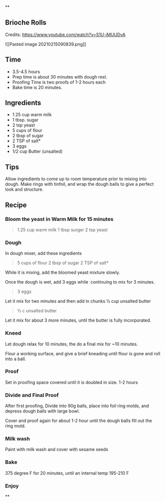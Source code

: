 **
## Brioche Rolls
Credits: https://www.youtube.com/watch?v=S1U-iMUUDvA

![[Pasted image 20210215090839.png]]

Time 
--
* 3.5-4.5 hours
* Prep time is about 30 minutes with dough rest.
* Proofing Time is two proofs of 1-2 hours each
* Bake time is 20 minutes. 

Ingredients
--
* 1.25 cup warm milk
* 1 tbsp. sugar
* 2 tsp yeast
* 5 cups of flour
* 2 tbsp of sugar
* 2 TSP of salt*
* 3 eggs
* 1/2 cup Butter (unsalted) 

Tips
--
Allow ingredients to come up to room temperature prior to mixing into dough.
Make rings with tinfoil, and wrap the dough balls to give a perfect look and structure. 


Recipe
--

### Bloom the yeast in Warm Milk for 15 minutes
> 1.25 cup warm milk
1 tbsp surger
2 tsp yeast

### Dough
In dough mixer, add these ingredients
> 5 cups of flour
2 tbsp of sugar
2 TSP of salt*

While it is mixing, add the bloomed yeast mixture slowly. 

Once the dough is wet, add 3 eggs while  continuing to mix for 3 minutes. 
> 3 eggs

Let it mix for two minutes and then add in chunks ½ cup unsalted butter
> ½ c unsalted butter

Let it mix for about 3 more minutes, until the butter is fully incorporated.  

### Kneed 
Let dough relax for 10 minutes, the do a final mix for ~10 minutes.
  
Flour a working surface, and give a brief kneading until flour is gone and roll into a ball. 

### Proof
Set in proofing space covered until it is doubled in size. 1-2 hours

### Divide and Final Proof
After first proofing, Divide into 90g balls, place into foil ring molds, and depress dough balls with large bowl.
 
Cover and proof again for about 1-2 hour until the dough balls fill out the ring mold.

### Milk wash
Paint with milk wash and cover with sesame seeds

### Bake 

375 degree F for 20 minutes, until an internal temp 195-210 F

### Enjoy
**